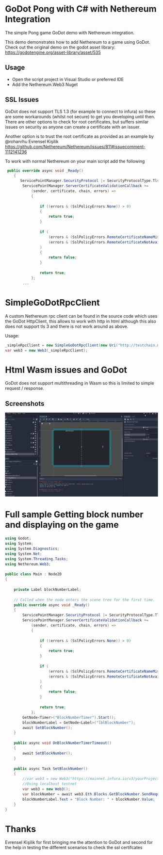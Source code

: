 # GoDot Pong with C# with Nethereum Integration

The simple Pong game GoDot demo with Nethereum integration.

This demo demonstrates how to add Nethereum to a game using GoDot.
Check out the original demo on the godot asset library: https://godotengine.org/asset-library/asset/535

## Usage

+ Open the script project in Visual Studio or preferred IDE
+ Add the Nethereum.Web3 Nuget 


## SSL Issues 
 GoDot does not support TLS 1.3 (for example to connect to infura) so these are some workarounds (whilst not secure) to get you developing until then. 
 There are other options to check for root certificates, but suffers similar issues on security as anyone can create a certificate with an issuer.
 
Another option is to trust the root certificate as provided as an example by @rohanrhu Evrensel Kişilik https://github.com/Nethereum/Nethereum/issues/811#issuecomment-1112141236
 
To work with normal Nethereum on your main script add the following

```csharp
 public override async void _Ready()
    {
       ServicePointManager.SecurityProtocol |= SecurityProtocolType.Tls12;
        ServicePointManager.ServerCertificateValidationCallback +=
            (sender, certificate, chain, errors) =>
            {

                if ((errors & (SslPolicyErrors.None)) > 0)
                {
                    return true;
                }

                if (
                    (errors & (SslPolicyErrors.RemoteCertificateNameMismatch)) > 0 ||
                    (errors & (SslPolicyErrors.RemoteCertificateNotAvailable)) > 0
                )
                {
                    return false;
                }

                return true;
            };
        ...

```
# SimpleGoDotRpcClient
A custom Nethereum rpc client can be found in the source code which uses the GoDot HttpClient, this allows to work with http in html
although this also does not support tls 3 and there is not work around as above.

Usage:

```csharp
_simpleRpcClient = new SimpleGoDotRpcClient(new Uri("http://testchain.nethereum.com:8545"), this);
var web3 = new Web3(_simpleRpcClient);
```
# Html Wasm issues and GoDot
GoDot does not support multithreading in Wasm so this is limited to simple request / response. 

## Screenshots

![Screenshot](screenshots/GoDotBlockNumberLocalhost1.gif)


# Full sample Getting block number and displaying on the game

```csharp
using Godot;
using System;
using System.Diagnostics;
using System.Net;
using System.Threading.Tasks;
using Nethereum.Web3;

public class Main : Node2D
{

    private Label blockNumberLabel;

    // Called when the node enters the scene tree for the first time.
    public override async void _Ready()
    {
        ServicePointManager.SecurityProtocol |= SecurityProtocolType.Tls12;
        ServicePointManager.ServerCertificateValidationCallback +=
            (sender, certificate, chain, errors) =>
            {

                if ((errors & (SslPolicyErrors.None)) > 0)
                {
                    return true;
                }

                if (
                    (errors & (SslPolicyErrors.RemoteCertificateNameMismatch)) > 0 ||
                    (errors & (SslPolicyErrors.RemoteCertificateNotAvailable)) > 0
                )
                {
                    return false;
                }

                return true;
            };
        GetNode<Timer>("BlockNumberTimer").Start();
        blockNumberLabel = GetNode<Label>("lblBlockNumber");
        await SetBlockNumber();
    }

    public async void OnBlockNumberTimerTimeout()
    {
        await SetBlockNumber();
    }

    public async Task SetBlockNumber()
    {
        //var web3 = new Web3("https://mainnet.infura.io/v3/yourProjectId");
        //Using localhost testnet
        var web3 = new Web3();
        var blockNumber = await web3.Eth.Blocks.GetBlockNumber.SendRequestAsync();
        blockNumberLabel.Text = "Block Number: " + blockNumber.Value;
    }
}


```

# Thanks
Evrensel Kişilik for first bringing me the attention to GoDot and second for the help in testing the different scenarios to check the ssl certifcates
